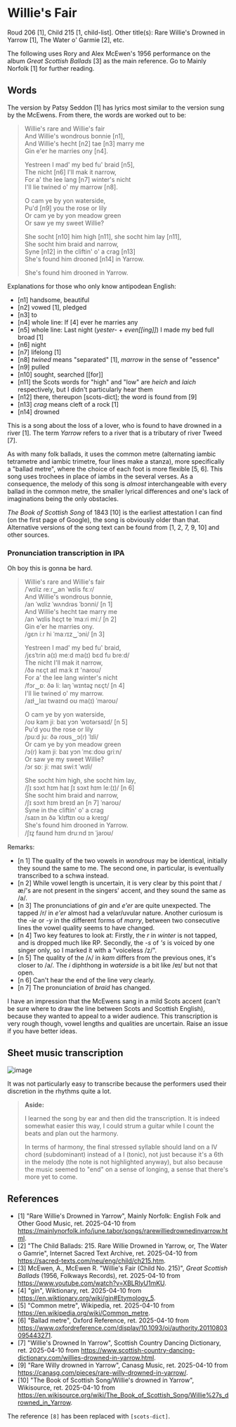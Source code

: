 # Willie's Fair
Roud 206 [1], Child 215 [1, child-list]. Other title(s): Rare Willie's Drowned in Yarrow [1], The Water o' Garmie [2], etc.

The following uses Rory and Alex McEwen's 1956 performance on the album *Great Scottish Ballads* [3] as the main reference. Go to Mainly Norfolk [1] for further reading.

## Words
The version by Patsy Seddon [1] has lyrics most similar to the version sung by the McEwens. From there, the words are worked out to be:

> Willie's rare and Willie's fair  
> And Willie's wondrous bonnie [n1],  
> And Willie's hecht [n2] tae [n3] marry me  
> Gin e'er he marries ony [n4].  
> 
> Yestreen I mad' my bed fu' braid [n5],  
> The nicht [n6] I'll mak it narrow,  
> For a' the lee lang [n7] winter's nicht  
> I'll lie twined o' my marrow [n8].  
> 
> O cam ye by yon waterside,  
> Pu'd [n9] you the rose or lily  
> Or cam ye by yon meadow green  
> Or saw ye my sweet Willie?  
> 
> She socht [n10] him high [n11], she socht him lay [n11],  
> She socht him braid and narrow,  
> Syne [n12] in the cliftin' o' a crag [n13]  
> She's found him drooned [n14] in Yarrow.  
> 
> She's found him drooned in Yarrow.

Explanations for those who only know antipodean English:  
- [n1] handsome, beautiful
- [n2] vowed [1], pledged
- [n3] to
- [n4] whole line: If [4] ever he marries any
- [n5] whole line: Last night (*yester-* + *even[[ing]]*) I made my bed full broad [1]
- [n6] night
- [n7] lifelong [1]
- [n8] *twined* means "separated" [1], *marrow* in the sense of "essence"
- [n9] pulled
- [n10] sought, searched [[for]]
- [n11] the Scots words for "high" and "low" are *heich* and *laich* respectively, but I didn't particularly hear them
- [n12] there, thereupon [scots-dict]; the word is found from [9]
- [n13] *crag* means cleft of a rock [1]
- [n14] drowned

This is a song about the loss of a lover, who is found to have drowned in a river [1]. The term *Yarrow* refers to a river that is a tributary of river Tweed [7].

As with many folk ballads, it uses the common metre (alternating iambic tetrametre and iambic trimetre, four lines make a stanza), more specifically a "ballad metre", where the choice of each foot is more flexible [5, 6]. This song uses trochees in place of iambs in the several verses. As a consequence, the melody of this song is *almost* interchangeable with every ballad in the common metre, the smaller lyrical differences and one's lack of imaginations being the only obstacles.

*The Book of Scottish Song* of 1843 [10] is the earliest attestation I can find (on the first page of Google), the song is obviously older than that. Alternative versions of the song text can be found from [1, 2, 7, 9, 10] and other sources.

### Pronunciation transcription in IPA
Oh boy this is gonna be hard.

> Willie's rare and Willie's fair  
> /ˈwɪliz ɾeːɾ‿an ˈwɪlis fɛːɾ/  
> And Willie's wondrous bonnie,  
> /an ˈwɪliz ˈwʌndɾəs ˈbɔnni/ [n 1]  
> And Willie's hecht tae marry me  
> /an ˈwɪlis hɛçt te ˈmaːɾi miː/ [n 2]  
> Gin e'er he marries ony.  
> /gɛn iːɾ hi ˈmaːɾɪz‿ˈɔni/ [n 3]  
> 
> Yestreen I mad' my bed fu' braid,  
> /jɛsˈtɾin a(ɪ) meːd ma(ɪ) bɛd fu bɾeːd/  
> The nicht I'll mak it narrow,  
> /ðə nɛçt aɪl maːk ɪt 'naɾoʊ/  
> For a' the lee lang winter's nicht  
> /fɔɾ‿ɒː ðə liː laŋ ˈwɪntəz̥ nɛçt/ [n 4]  
> I'll lie twined o' my marrow.  
> /aɪɫ‿laɪ twaɪnd oʊ ma(ɪ) ˈmaɾoʊ/  
> 
> O cam ye by yon waterside,  
> /oʊ kam jiː baɪ yɔn ˈwɒtəɾsəɪd/ [n 5]  
> Pu'd you the rose or lily  
> /puːd juː ðə ɾoʊs‿ɔ(ɾ) ˈlɪli/  
> Or cam ye by yon meadow green  
> /ɔ(ɾ) kam jiː baɪ yɔn ˈmɛːdoʊ gɾiːn/  
> Or saw ye my sweet Willie?  
> /ɔɾ sɒː jiː maɪ swiːt ˈwɪli/  
> 
> She socht him high, she socht him lay,  
> /ʃɪ sɔxt hɪm haɪ ʃɪ sɔxt hɪm leː(ɪ)/ [n 6]  
> She socht him braid and narrow,  
> /ʃɪ sɔxt hɪm breɪd an [n 7] ˈnaroʊ/  
> Syne in the cliftin' o' a crag  
> /saɪn ɪn ðə ˈklɪftɪn oʊ ə kɾeɪg/  
> She's found him drooned in Yarrow.  
> /ʃɪz̥ faʊnd hɪm druːnd ɪn ˈjaɾoʊ/  

Remarks:
- [n 1] The quality of the two vowels in *wondrous* may be identical, initially they sound the same to me. The second one, in particular, is eventually transcribed to a schwa instead.
- [n 2] While vowel length is uncertain, it is very clear by this point that /æ/'s are not present in the singers' accent, and they sound the same as /a/.
- [n 3] The pronunciations of *gin* and *e'er* are quite unexpected. The tapped /r/ in *e'er* almost had a velar/uvular nature. Another curiosum is the *-ie* or *-y* in the different forms of *marry*, between two consecutive lines the vowel quality seems to have changed.
- [n 4] Two key features to look at: Firstly, the *r* in *winter* is not tapped, and is dropped much like RP. Secondly, the *-s* of *'s* is voiced by one singer only, so I marked it with a "voiceless /z/".
- [n 5] The quality of the /ʌ/ in *kam* differs from the previous ones, it's closer to /a/. The *i* diphthong in *waterside* is a bit like /ɐɪ/ but not that open.
- [n 6] Can't hear the end of the line very clearly.
- [n 7] The pronunciation of *braid* has changed.

I have an impression that the McEwens sang in a mild Scots accent (can't be sure where to draw the line between Scots and Scottish English), because they wanted to appeal to a wider audience. This transcription is very rough though, vowel lengths and qualities are uncertain. Raise an issue if you have better ideas.

## Sheet music transcription

![image](./music/Willie's%20Fair.png)

It was not particularly easy to transcribe because the performers used their discretion in the rhythms quite a lot.

> **Aside:**
>
> I learned the song by ear and then did the transcription. It is indeed somewhat easier this way, I could strum a guitar while I count the beats and plan out the harmony.
> 
> In terms of harmony, the final stressed syllable should land on a IV chord (subdominant) instead of a I (tonic), not just because it's a 6th in the melody (the note is not highlighted anyway), but also because the music seemed to "end" on a sense of longing, a sense that there's more yet to come.

## References

- [1] "Rare Willie's Drowned in Yarrow", Mainly Norfolk: English Folk and Other Good Music, ret. 2025-04-10 from https://mainlynorfolk.info/june.tabor/songs/rarewilliedrownedinyarrow.html.
- [2] "The Child Ballads: 215. Rare Willie Drowned in Yarrow, or, The Water o Gamrie", Internet Sacred Text Archive, ret. 2025-04-10 from https://sacred-texts.com/neu/eng/child/ch215.htm.
- [3] McEwen, A., McEwen R. "Willie's Fair (Child No. 215)", *Great Scottish Ballads* (1956, Folkways Records), ret. 2025-04-10 from https://www.youtube.com/watch?v=XBLRlyU1mKU.
- [4] "gin", Wiktionary, ret. 2025-04-10 from https://en.wiktionary.org/wiki/gin#Etymology_5.
- [5] "Common metre", Wikipedia, ret. 2025-04-10 from https://en.wikipedia.org/wiki/Common_metre.
- [6] "Ballad metre", Oxford Reference, ret. 2025-04-10 from https://www.oxfordreference.com/display/10.1093/oi/authority.20110803095443271.
- [7] "Willie's Drowned In Yarrow", Scottish Country Dancing Dictionary, ret. 2025-04-10 from https://www.scottish-country-dancing-dictionary.com/willies-drowned-in-yarrow.html.
- [9] "Rare Willy drowned in Yarrow", Canasg Music, ret. 2025-04-10 from https://canasg.com/pieces/rare-willy-drowned-in-yarrow/.
- [10] "The Book of Scottish Song/Willie's drowned in Yarrow", Wikisource, ret. 2025-04-10 from https://en.wikisource.org/wiki/The_Book_of_Scottish_Song/Willie%27s_drowned_in_Yarrow.

The reference `[8]` has been replaced with `[scots-dict]`.
